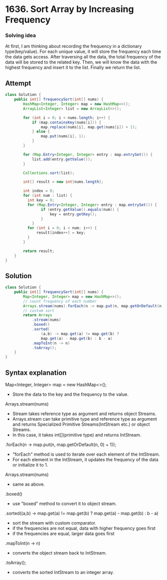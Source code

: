 # 1636. Sort Array by Increasing Frequency

### Solving idea

At first, I am thinking about recording the frequency in a dictionary type(key/value). For each unique value, it will store the frequency each time the data gets access. After traversing all the data, the total frequency of the data will be stored to the related key. Then, we will know the data with the highest frequency and insert it to the list. Finally we return the list.

## Attempt

```java
class Solution {
    public int[] frequencySort(int[] nums) {
        HashMap<Integer, Integer> map = new HashMap<>();
        ArrayList<Integer> list = new ArrayList<>();

        for (int i = 0; i < nums.length; i++) {
            if (map.containsKey(nums[i])) {
                map.replace(nums[i], map.get(nums[i]) + 1);
            } else {
                map.put(nums[i], 1);
            }
        }

        for (Map.Entry<Integer, Integer> entry : map.entrySet()) {
            list.add(entry.getValue());
        }

        Collections.sort(list);

        int[] result = new int[nums.length];

        int index = 0;
        for (int num : list) {
          int key = 0;
          for (Map.Entry<Integer, Integer> entry : map.entrySet()) {
                if (entry.getValue().equals(num)) {
                    key = entry.getKey();
                }
            }
          for (int i = 0; i < num; i++) {
              result[index++] = key;
          }
        }

        return result;
    }
}
```

## Solution

```java
class Solution {
	public int[] frequencySort(int[] nums) {
		Map<Integer, Integer> map = new HashMap<>();
		// count frequency of each number
		Arrays.stream(nums).forEach(n -> map.put(n, map.getOrDefault(n, 0) + 1));
		// custom sort
		return Arrays
			.stream(nums)
			.boxed()
			.sorted(
				(a,b) -> map.get(a) != map.get(b) ?
				map.get(a) - map.get(b) : b - a)
			.mapToInt(n -> n)
			.toArray();
	}
}
```

## Syntax explanation

Map<Integer, Integer> map = new HashMap<>();  
+ Store the data to the key and the frequency to the value.

Arrays.stream(nums)  
+ Stream takes reference type as argument and returns object Streams.  
+ Arrays.stream can take primitive type and reference type as argument and returns Specialized Primitive Streams(IntStream etc.) or object Streams.  
+ In this case, it takes int[](primitive type) and returns IntStream.  

.forEach(n -> map.put(n, map.getOrDefault(n, 0) + 1));  
+ "forEach" method is used to iterate over each element of the IntStream.  
+ For each element in the IntStream, it updates the frequency of the data or initialize it to 1.

Arrays.stream(nums)  
+ same as above.  

.boxed()  
+ use "boxed" method to convert it to object stream.

.sorted((a,b) -> map.get(a) != map.get(b) ? map.get(a) - map.get(b) : b - a)  
+ sort the stream with custom comparator.
+ if the frequencies are not equal, data with higher frequency goes first
+ if the frequencies are equal, larger data goes first

.mapToInt(n -> n)  
+ converts the object stream back to IntStream.

.toArray();  
+ converts the sorted IntStream to an integer array.